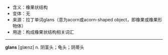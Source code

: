 - <span class="definition">含义：橡果状结构</span>
- <span class="definition">变体：无</span>
- <span class="definition">来源：拉丁单词glans（意为acorn或acorn-shaped object，即橡果或橡果形物体）</span>
- <span class="definition">用途：构成橡果状结构相关词汇</span>


---


<span class="vocabulary">**glans**</span> [ɡlænz] n. 阴茎头；龟头；阴蒂头
